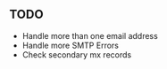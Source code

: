 ## TODO
- Handle more than one email address
- Handle more SMTP Errors
- Check secondary mx records
